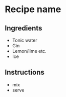 # Recipe name

## Ingredients

- Tonic water
- Gin
- Lemon/lime etc.
- Ice

## Instructions

- mix 
- serve
